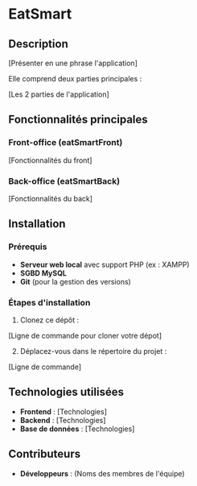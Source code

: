# EatSmart

## Description
[Présenter en une phrase l'application]

Elle comprend deux parties principales :

[Les 2 parties de l'application]

## Fonctionnalités principales
### Front-office (eatSmartFront)

[Fonctionnalités du front]

### Back-office (eatSmartBack)

[Fonctionnalités du back]

## Installation

### Prérequis
- **Serveur web local** avec support PHP (ex : XAMPP)
- **SGBD MySQL**
- **Git** (pour la gestion des versions)

### Étapes d'installation

1. Clonez ce dépôt :

[Ligne de commande pour cloner votre dépot]

2. Déplacez-vous dans le répertoire du projet :

[Ligne de commande]

## Technologies utilisées

- **Frontend** : [Technologies]
- **Backend** : [Technologies]
- **Base de données** : [Technologies]

## Contributeurs
- **Développeurs** : (Noms des membres de l'équipe)
